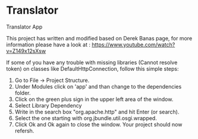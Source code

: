 # Translator
Translator App


This project has written and modified based on Derek Banas page, for more information please have a look at : 
https://www.youtube.com/watch?v=Z149x12sXsw

If some of you have any trouble with missing libraries (Cannot resolve token) on classes like DefaultHttpConnection, follow this simple steps:<br>
1. Go to File -> Project Structure.<br>
2. Under Modules click on 'app' and than change to the dependencies folder.<br>
3. Click on the green plus sign in the upper left area of the window.<br>
4. Select Library Dependency<br>
5. Write in the search box "org.apache.http" and hit Enter (or search).<br>
6. Select the one starting with org.jbundle.util.osgi.wrapped.<br>
7. Click Ok and Ok again to close the window. Your project should now refersh.<br>


